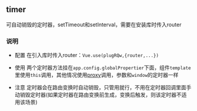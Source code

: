 ## timer
可自动销毁的定时器，setTimeout和setInterval，需要在安装库时传入router

### 说明
* 配置 在引入库时传入router：`Vue.use(plugRQw,{router,...})`

* 使用 两个定时器方法挂在`app.config.globalPropertier`下面，组件`template`里使用`this`调用，其他情况使用[proxy](../../examples/global/proxy.ts)调用，参数和`window`的定时器一样

* 注意 定时器会在路由变换时自动销毁，只管用就行，不用在定时器回调里面手动销毁定时器(如果定时器在路由变换前生成，变换后触发，则该定时器不适用该场景)
